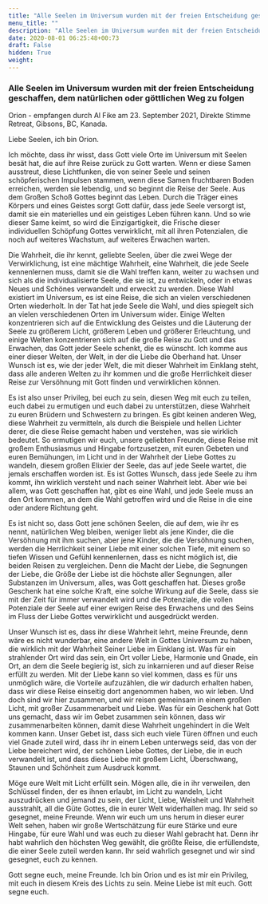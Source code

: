 ```yaml
---
title: "Alle Seelen im Universum wurden mit der freien Entscheidung geschaffen, dem natürlichen oder göttlichen Weg zu folgen"
menu_title: ""
description: "Alle Seelen im Universum wurden mit der freien Entscheidung geschaffen, dem natürlichen oder göttlichen Weg zu folgen"
date: 2020-08-01 06:25:48+00:73
draft: False
hidden: True
weight:
---
```

### Alle Seelen im Universum wurden mit der freien Entscheidung geschaffen, dem natürlichen oder göttlichen Weg zu folgen

Orion - empfangen durch Al Fike am 23. September 2021, Direkte Stimme Retreat, Gibsons, BC, Kanada.

Liebe Seelen, ich bin Orion.

Ich möchte, dass ihr wisst, dass Gott viele Orte im Universum mit Seelen besät hat, die auf ihre Reise zurück zu Gott warten. Wenn er diese Samen ausstreut, diese Lichtfunken, die von seiner Seele und seinen schöpferischen Impulsen stammen, wenn diese Samen fruchtbaren Boden erreichen, werden sie lebendig, und so beginnt die Reise der Seele. Aus dem Großen Schoß Gottes beginnt das Leben. Durch die Träger eines Körpers und eines Geistes sorgt Gott dafür, dass jede Seele versorgt ist, damit sie ein materielles und ein geistiges Leben führen kann. Und so wie dieser Same keimt, so wird die Einzigartigkeit, die Frische dieser individuellen Schöpfung Gottes verwirklicht, mit all ihren Potenzialen, die noch auf weiteres Wachstum, auf weiteres Erwachen warten.

Die Wahrheit, die ihr kennt, geliebte Seelen, über die zwei Wege der Verwirklichung, ist eine mächtige Wahrheit, eine Wahrheit, die jede Seele kennenlernen muss, damit sie die Wahl treffen kann, weiter zu wachsen und sich als die individualisierte Seele, die sie ist, zu entwickeln, oder in etwas Neues und Schönes verwandelt und erweckt zu werden. Diese Wahl existiert im Universum, es ist eine Reise, die sich an vielen verschiedenen Orten wiederholt. In der Tat hat jede Seele die Wahl, und dies spiegelt sich an vielen verschiedenen Orten im Universum wider. Einige Welten konzentrieren sich auf die Entwicklung des Geistes und die Läuterung der Seele zu größerem Licht, größerem Leben und größerer Erleuchtung, und einige Welten konzentrieren sich auf die große Reise zu Gott und das Erwachen, das Gott jeder Seele schenkt, die es wünscht. Ich komme aus einer dieser Welten, der Welt, in der die Liebe die Oberhand hat. Unser Wunsch ist es, wie der jeder Welt, die mit dieser Wahrheit im Einklang steht, dass alle anderen Welten zu ihr kommen und die große Herrlichkeit dieser Reise zur Versöhnung mit Gott finden und verwirklichen können.

Es ist also unser Privileg, bei euch zu sein, diesen Weg mit euch zu teilen, euch dabei zu ermutigen und euch dabei zu unterstützen, diese Wahrheit zu euren Brüdern und Schwestern zu bringen. Es gibt keinen anderen Weg, diese Wahrheit zu vermitteln, als durch die Beispiele und hellen Lichter derer, die diese Reise gemacht haben und verstehen, was sie wirklich bedeutet. So ermutigen wir euch, unsere geliebten Freunde, diese Reise mit großem Enthusiasmus und Hingabe fortzusetzen, mit euren Gebeten und euren Bemühungen, im Licht und in der Wahrheit der Liebe Gottes zu wandeln, diesem großen Elixier der Seele, das auf jede Seele wartet, die jemals erschaffen worden ist. Es ist Gottes Wunsch, dass jede Seele zu ihm kommt, ihn wirklich versteht und nach seiner Wahrheit lebt. Aber wie bei allem, was Gott geschaffen hat, gibt es eine Wahl, und jede Seele muss an den Ort kommen, an dem die Wahl getroffen wird und die Reise in die eine oder andere Richtung geht.

Es ist nicht so, dass Gott jene schönen Seelen, die auf dem, wie ihr es nennt, natürlichen Weg bleiben, weniger liebt als jene Kinder, die die Versöhnung mit ihm suchen, aber jene Kinder, die die Versöhnung suchen, werden die Herrlichkeit seiner Liebe mit einer solchen Tiefe, mit einem so tiefen Wissen und Gefühl kennenlernen, dass es nicht möglich ist, die beiden Reisen zu vergleichen. Denn die Macht der Liebe, die Segnungen der Liebe, die Größe der Liebe ist die höchste aller Segnungen, aller Substanzen im Universum, alles, was Gott geschaffen hat. Dieses große Geschenk hat eine solche Kraft, eine solche Wirkung auf die Seele, dass sie mit der Zeit für immer verwandelt wird und die Potenziale, die vollen Potenziale der Seele auf einer ewigen Reise des Erwachens und des Seins im Fluss der Liebe Gottes verwirklicht und ausgedrückt werden.

Unser Wunsch ist es, dass ihr diese Wahrheit lehrt, meine Freunde, denn wäre es nicht wunderbar, eine andere Welt in Gottes Universum zu haben, die wirklich mit der Wahrheit Seiner Liebe im Einklang ist. Was für ein strahlender Ort wird das sein, ein Ort voller Liebe, Harmonie und Gnade, ein Ort, an dem die Seele begierig ist, sich zu inkarnieren und auf dieser Reise erfüllt zu werden. Mit der Liebe kann so viel kommen, dass es für uns unmöglich wäre, die Vorteile aufzuzählen, die wir dadurch erhalten haben, dass wir diese Reise einseitig dort angenommen haben, wo wir leben. Und doch sind wir hier zusammen, und wir reisen gemeinsam in einem großen Licht, mit großer Zusammenarbeit und Liebe. Was für ein Geschenk hat Gott uns gemacht, dass wir im Gebet zusammen sein können, dass wir zusammenarbeiten können, damit diese Wahrheit ungehindert in die Welt kommen kann. Unser Gebet ist, dass sich euch viele Türen öffnen und euch viel Gnade zuteil wird, dass ihr in einem Leben unterwegs seid, das von der Liebe bereichert wird, der schönen Liebe Gottes, der Liebe, die in euch verwandelt ist, und dass diese Liebe mit großem Licht, Überschwang, Staunen und Schönheit zum Ausdruck kommt.

Möge eure Welt mit Licht erfüllt sein. Mögen alle, die in ihr verweilen, den Schlüssel finden, der es ihnen erlaubt, im Licht zu wandeln, Licht auszudrücken und jemand zu sein, der Licht, Liebe, Weisheit und Wahrheit ausstrahlt, all die Güte Gottes, die in eurer Welt widerhallen mag. Ihr seid so gesegnet, meine Freunde. Wenn wir euch um uns herum in dieser eurer Welt sehen, haben wir große Wertschätzung für eure Stärke und eure Hingabe, für eure Wahl und was euch zu dieser Wahl gebracht hat. Denn ihr habt wahrlich den höchsten Weg gewählt, die größte Reise, die erfüllendste, die einer Seele zuteil werden kann. Ihr seid wahrlich gesegnet und wir sind gesegnet, euch zu kennen.

Gott segne euch, meine Freunde. Ich bin Orion und es ist mir ein Privileg, mit euch in diesem Kreis des Lichts zu sein. Meine Liebe ist mit euch. Gott segne euch.
